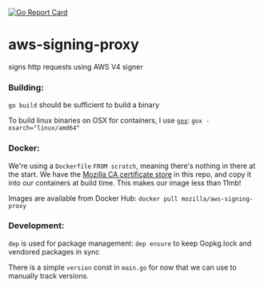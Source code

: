 [![Go Report Card](https://goreportcard.com/badge/github.com/mozilla-services/aws-signing-proxy)](https://goreportcard.com/report/github.com/mozilla-services/aws-signing-proxy)

# aws-signing-proxy
signs http requests using AWS V4 signer

### Building:

`go build` should be sufficient to build a binary

To build linux binaries on OSX for containers, I use [`gox`](https://github.com/mitchellh/gox): `gox -osarch="linux/amd64"`

### Docker:

We're using a `Dockerfile` `FROM scratch`, meaning there's nothing in there at the start.
We have the [Mozilla CA certificate store](https://curl.haxx.se/docs/caextract.html) in this repo, and copy it into our containers at build time.
This makes our image less than 11mb!

Images are available from Docker Hub: `docker pull mozilla/aws-signing-proxy`

### Development:

`dep` is used for package management:
  `dep ensure` to keep Gopkg.lock and vendored packages in sync
  
There is a simple `version` const in `main.go` for now that we can use to manually track versions.
